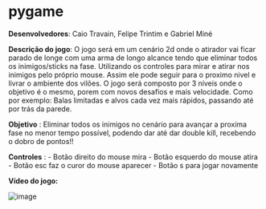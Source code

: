# pygame
**Desenvolvedores**: Caio Travain, Felipe Trintim e Gabriel Miné

**Descrição do jogo**: O jogo será em um cenário 2d onde o atirador vai ficar parado de longe com uma arma de longo alcance tendo que eliminar todos os inimigos/sticks na fase. Utilizando os controles para mirar e atirar nos inimigos pelo próprio mouse. Assim ele pode seguir para o proximo nivel e livrar o ambiente dos vilões. O jogo será composto por 3 níveis onde o objetivo é o mesmo, porem com novos desafios e mais velocidade. Como por exemplo: Balas limitadas e alvos cada vez mais rápidos, passando até por trás da parede.

**Objetivo** : Eliminar todos os inimigos no cenário para avançar a proxima fase no menor tempo possível, podendo dar até dar double kill, recebendo o dobro de pontos!!

**Controles** : 
                - Botão direito do mouse mira
                - Botão esquerdo do mouse atira
                - Botão esc faz o curor do mouse aparecer
                - Botão s para jogar novamente

**Vídeo do jogo:**

![image](https://user-images.githubusercontent.com/81189640/118553901-4abe4580-b737-11eb-9a5f-b078bb078bf3.png)